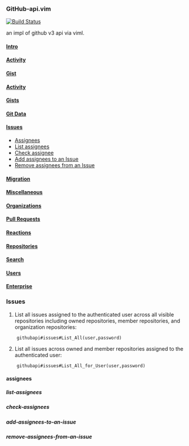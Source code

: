 ### GitHub-api.vim
[![Build Status](https://travis-ci.org/wsdjeg/GitHub-api.vim.svg?branch=master)](https://travis-ci.org/wsdjeg/GitHub-api.vim)

an impl of github v3 api via viml.

#### [Intro](#intro-1)
#### [Activity](#activity-2)
#### [Gist](#gist-3)
#### [Activity](#activity-4)
#### [Gists](#gists-5)
#### [Git Data](#git_date-6)
#### [Issues](#issues-7)
- [Assignees](#assignees)
 - [List assignees](#list-assignees)
 - [Check assignee](#check-assignees)
 - [Add assignees to an Issue](#add-assignees-to-an-issue)
 - [Remove assignees from an Issue](#remove-assignees-from-an-issue)

#### [Migration](#migration-8)
#### [Miscellaneous](#miscellaneous-9)
#### [Organizations](#organizations-10)
#### [Pull Requests](#pull_requests-11)
#### [Reactions](#reactions-12)
#### [Repositories](#repositories-13)
#### [Search](#search-14)
#### [Users](#users-15)
#### [Enterprise](#enterprise-16)


### Issues
1. List all issues assigned to the authenticated user across all
visible repositories including owned repositories, member
repositories, and organization repositories:
```
    githubapi#issues#List_All(user,password)
```
2. List all issues across owned and member repositories assigned
to the authenticated user:
```
    githubapi#issues#List_All_for_User(user,password)
```
#### assignees
##### list-assignees
##### check-assignees
##### add-assignees-to-an-issue
##### remove-assignees-from-an-issue
